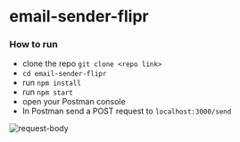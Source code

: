 # email-sender-flipr

### How to run

- clone the repo `git clone <repo link>`
- `cd email-sender-flipr`
- run `npm install`
- run `npm start`
- open your Postman console
- In Postman send a POST request to `localhost:3000/send`

![request-body]()

